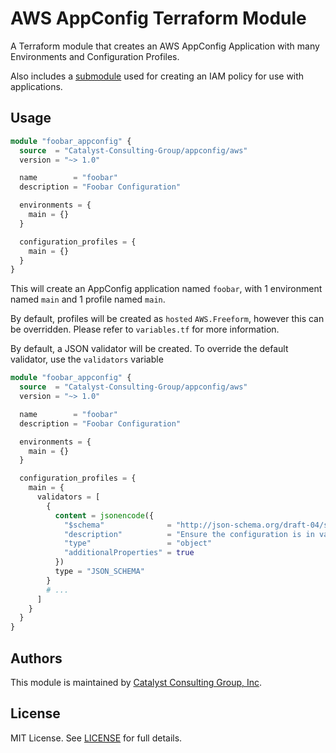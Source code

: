 # AWS AppConfig Terraform Module

A Terraform module that creates an AWS AppConfig Application with many Environments and Configuration Profiles.

Also includes a [submodule](./modules/session-policy/README.md) used for creating an IAM policy for use with applications.

## Usage

```terraform
module "foobar_appconfig" {
  source  = "Catalyst-Consulting-Group/appconfig/aws"
  version = "~> 1.0"

  name        = "foobar"
  description = "Foobar Configuration"

  environments = {
    main = {}
  }

  configuration_profiles = {
    main = {}
  }
}
```

This will create an AppConfig application named `foobar`, with 1 environment named `main` and 1 profile named `main`.

By default, profiles will be created as `hosted` `AWS.Freeform`, however this can be overridden.
Please refer to `variables.tf` for more information.

By default, a JSON validator will be created. To override the default validator, use the `validators` variable

```terraform
module "foobar_appconfig" {
  source  = "Catalyst-Consulting-Group/appconfig/aws"
  version = "~> 1.0"

  name        = "foobar"
  description = "Foobar Configuration"

  environments = {
    main = {}
  }

  configuration_profiles = {
    main = {
      validators = [
        {
          content = jsonencode({
            "$schema"              = "http://json-schema.org/draft-04/schema#"
            "description"          = "Ensure the configuration is in valid JSON format and allowing any properties in the JSON object"
            "type"                 = "object"
            "additionalProperties" = true
          })
          type = "JSON_SCHEMA"
        }
        # ...
      ]
    }
  }
}
```

## Authors

This module is maintained by [Catalyst Consulting Group, Inc](https://github.com/Catalyst-Consulting-Group).

## License

MIT License. See [LICENSE](./LICENSE) for full details.
